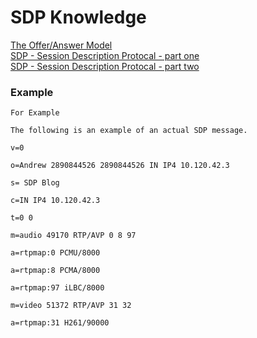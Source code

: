 # SDP Knowledge

[The Offer/Answer Model](https://www.tutorialspoint.com/session_initiation_protocol/session_initiation_protocol_the_offer_answer_model)<br>
[SDP - Session Description Protocal - part one](https://www.3cx.com/blog/voip-howto/sdp-voip/)<br>
[SDP - Session Description Protocal - part two](https://www.3cx.com/blog/voip-howto/sdp-voip2/)<br>

### Example

    For Example

    The following is an example of an actual SDP message.

    v=0

    o=Andrew 2890844526 2890844526 IN IP4 10.120.42.3

    s= SDP Blog

    c=IN IP4 10.120.42.3

    t=0 0

    m=audio 49170 RTP/AVP 0 8 97

    a=rtpmap:0 PCMU/8000

    a=rtpmap:8 PCMA/8000

    a=rtpmap:97 iLBC/8000

    m=video 51372 RTP/AVP 31 32

    a=rtpmap:31 H261/90000
